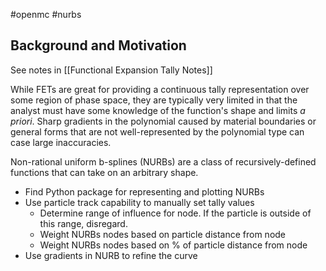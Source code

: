 #openmc #nurbs
## Background and Motivation
See notes in [[Functional Expansion Tally Notes]]

While FETs are great for providing a continuous tally representation over some region of phase space, they are typically very limited in that the analyst must have some knowledge of the function's shape and limits *a priori*. Sharp gradients in the polynomial caused by material boundaries or general forms that are not well-represented by the polynomial type can case large inaccuracies.

Non-rational uniform b-splines (NURBs) are a class of recursively-defined functions that can take on an arbitrary shape.


  - Find Python package for representing and plotting NURBs
  - Use particle track capability to manually set tally values
	  - Determine range of influence for node. If the particle is outside of this range, disregard.
	  - Weight NURBs nodes based on particle distance from node
	  - Weight NURBs nodes based on % of particle distance from node
  - Use gradients in NURB to refine the curve
